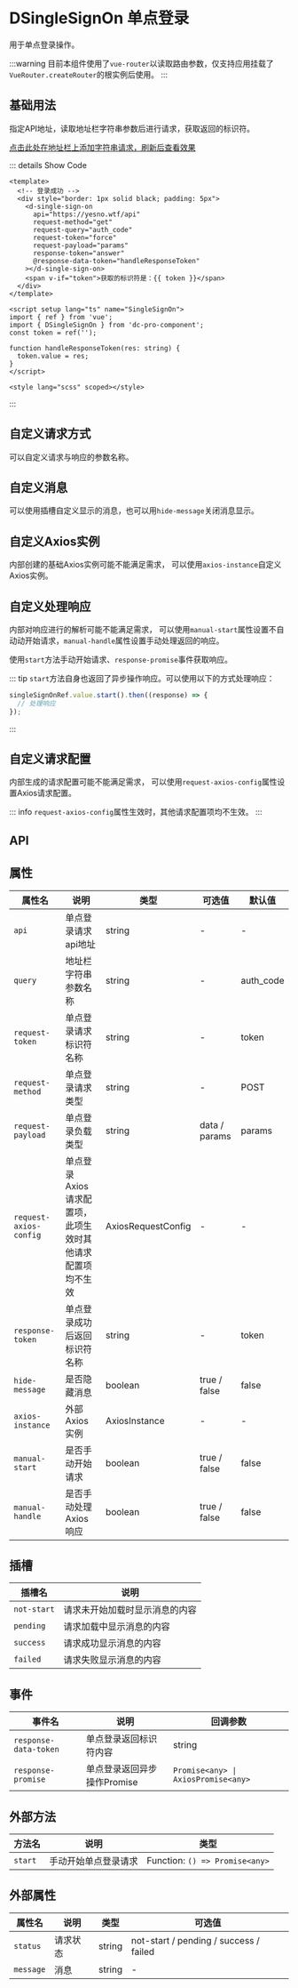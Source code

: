 # DSingleSignOn 单点登录

用于单点登录操作。

:::warning
目前本组件使用了`vue-router`以读取路由参数，仅支持应用挂载了`VueRouter.createRouter`的根实例后使用。
:::

## 基础用法

指定API地址，读取地址栏字符串参数后进行请求，获取返回的标识符。

[点击此处在地址栏上添加字符串请求，刷新后查看效果](dSingleSignOn.html?auth_code=123456)

<d-single-sign-on-demo-basic></d-single-sign-on-demo-basic>

::: details Show Code

```vue{5,7,9,11}
<template>
  <!-- 登录成功 -->
  <div style="border: 1px solid black; padding: 5px">
    <d-single-sign-on
      api="https://yesno.wtf/api"
      request-method="get"
      request-query="auth_code"
      request-token="force"
      request-payload="params"
      response-token="answer"
      @response-data-token="handleResponseToken"
    ></d-single-sign-on>
    <span v-if="token">获取的标识符是：{{ token }}</span>
  </div>
</template>

<script setup lang="ts" name="SingleSignOn">
import { ref } from 'vue';
import { DSingleSignOn } from 'dc-pro-component';
const token = ref('');

function handleResponseToken(res: string) {
  token.value = res;
}
</script>

<style lang="scss" scoped></style>
```

:::

## 自定义请求方式

可以自定义请求与响应的参数名称。

## 自定义消息

可以使用插槽自定义显示的消息，也可以用`hide-message`关闭消息显示。

## 自定义Axios实例

内部创建的基础Axios实例可能不能满足需求，
可以使用`axios-instance`自定义Axios实例。

## 自定义处理响应

内部对响应进行的解析可能不能满足需求，
可以使用`manual-start`属性设置不自动动开始请求，`manual-handle`属性设置手动处理返回的响应。

使用`start`方法手动开始请求、`response-promise`事件获取响应。

::: tip
`start`方法自身也返回了异步操作响应。可以使用以下的方式处理响应：

```js
singleSignOnRef.value.start().then((response) => {
  // 处理响应
});
```

:::

## 自定义请求配置

内部生成的请求配置可能不能满足需求，
可以使用`request-axios-config`属性设置Axios请求配置。

::: info
`request-axios-config`属性生效时，其他请求配置项均不生效。
:::

## API

## 属性

| 属性名 | 说明 | 类型 | 可选值 | 默认值 |
|--------|------|------|--------|--------|
| `api` | 单点登录请求api地址 | string | - | - |
| `query` | 地址栏字符串参数名称 | string | - | auth_code
| `request-token` | 单点登录请求标识符名称 | string | - | token
| `request-method` | 单点登录请求类型 | string | - | POST
| `request-payload` | 单点登录负载类型 | string | data / params | params
| `request-axios-config` | 单点登录Axios请求配置项，此项生效时其他请求配置项均不生效 | AxiosRequestConfig | - | -
| `response-token` | 单点登录成功后返回标识符名称 | string | - | token
| `hide-message` | 是否隐藏消息 | boolean | true / false | false
| `axios-instance` | 外部Axios实例 | AxiosInstance | - | -
| `manual-start` | 是否手动开始请求 | boolean | true / false | false
| `manual-handle` | 是否手动处理Axios响应 | boolean | true / false | false

## 插槽

| 插槽名 | 说明 |
|--------|------|
| `not-start` | 请求未开始加载时显示消息的内容 |
| `pending` | 请求加载中显示消息的内容 |
| `success` | 请求成功显示消息的内容 |
| `failed` | 请求失败显示消息的内容 |

## 事件

| 事件名 | 说明 | 回调参数 |
|--------|-------|----------|
| `response-data-token` | 单点登录返回标识符内容 | string
| `response-promise` | 单点登录返回异步操作Promise | `Promise<any> \| AxiosPromise<any>`

## 外部方法

| 方法名 | 说明 | 类型 |
|--------|------|------|
| `start` | 手动开始单点登录请求 | Function: `() => Promise<any>` |  

## 外部属性

| 属性名 | 说明 | 类型 | 可选值 |
|--------|------|------|--------|
| `status` | 请求状态 | string | not-start / pending / success / failed |
| `message` | 消息 | string | - |
